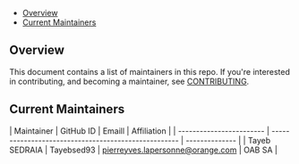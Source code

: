 - [Overview](#overview)
- [Current Maintainers](#current-maintainers)
<!-- - [Emeritus](#emeritus) -->

## Overview

This document contains a list of maintainers in this repo. If you're interested in contributing, and becoming a maintainer, see [CONTRIBUTING](https://github.com/Orange-OpenSource/ouds-flutter/blob/develop/.github/CONTRIBUTING.md).

## Current Maintainers

<!-- Sort by alphabetic order, last name in upper case -->

| Maintainer               | GitHub ID    | Emaill                                | Affiliation    |
| ------------------------ | ---------------------------------------------------- | -------------- |
| Tayeb SEDRAIA            | Tayebsed93   | pierreyves.lapersonne@orange.com      | OAB SA         |

<!--
## Emeritus

| Maintainer               | GitHub ID                                                 | Affiliation    |
| ------------------------ | --------------------------------------------------------- | -------------- |
-->
